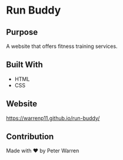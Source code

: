 # Run Buddy

## Purpose
A website that offers fitness training services.

## Built With
* HTML
* CSS

## Website
https://warrenp11.github.io/run-buddy/

## Contribution
Made with ❤️ by Peter Warren

